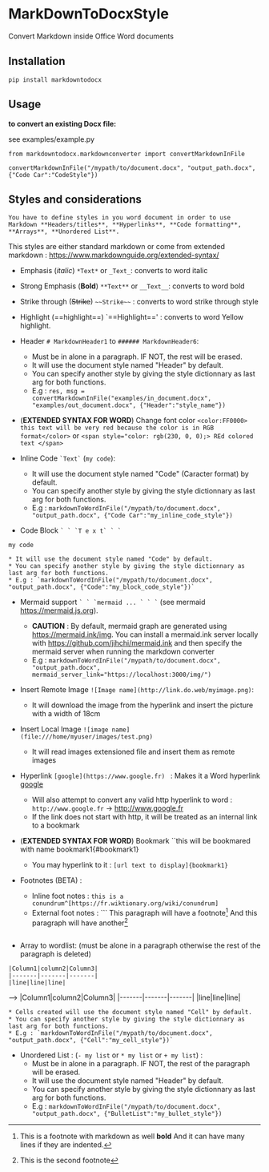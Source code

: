 # MarkDownToDocxStyle
Convert Markdown inside Office Word documents

## Installation

`pip install markdowntodocx`

## Usage



**to convert an existing Docx file:**

see examples/example.py

```
from markdowntodocx.markdownconverter import convertMarkdownInFile

convertMarkdownInFile("/mypath/to/document.docx", "output_path.docx", {"Code Car":"CodeStyle"})
```

## Styles and considerations
    You have to define styles in you word document in order to use Markdown **Headers/titles**, **Hyperlinks**, **Code formatting**, **Arrays**, **Unordered List**.

This styles are either standard markdown or come from extended markdown : https://www.markdownguide.org/extended-syntax/
    

* Emphasis (*italic*) `*Text*` or `_Text_`:  converts to word italic
* Strong Emphasis (**Bold**) `**Text**` or `__Text__`:  converts to word bold
* Strike through (~~Strike~~) `~~Strike~~` : converts to word strike through style
* Highlight (==highlight==) `==Highlight==' : converts to word Yellow highlight. 
* Header `# MarkdownHeader1` to `###### MarkdownHeader6`: 
    * Must be in alone in a paragraph. IF NOT, the rest will be erased. 
    * It will use the document style named "Header" by default. 
    * You can specify another style by giving the style dictionnary as last arg for both functions. 
    * E.g : `res, msg = convertMarkdownInFile("examples/in_document.docx", "examples/out_document.docx", {"Header":"style_name"})`
* (**EXTENDED SYNTAX FOR WORD**) Change font color `<color:FF0000> this text will be very red because the color is in RGB format</color>` or `<span style="color: rgb(230, 0, 0);> REd colored text </span>`
* Inline Code `` `Text` `` (`my code`):
    * It will use the document style named "Code" (Caracter format) by default. 
    * You can specify another style by giving the style dictionnary as last arg for both functions. 
    * E.g : `markdownToWordInFile("/mypath/to/document.docx", "output_path.docx", {"Code Car":"my_inline_code_style"})`
    
* Code Block ``` ` ` `T e x t` ` ` ``` 
```
my code
```

    * It will use the document style named "Code" by default. 
    * You can specify another style by giving the style dictionnary as last arg for both functions. 
    * E.g : `markdownToWordInFile("/mypath/to/document.docx", "output_path.docx", {"Code":"my_block_code_style"})`

* Mermaid support ``` ` ` `mermaid ... ` ` ` ``` (see mermaid https://mermaid.js.org).
    * __CAUTION__ : By default, mermaid graph are generated using https://mermaid.ink/img. You can install a mermaid.ink server locally with https://github.com/jihchi/mermaid.ink and then specify the mermaid server when running the markdown converter 
    * E.g : `markdownToWordInFile("/mypath/to/document.docx", "output_path.docx", mermaid_server_link="https://localhost:3000/img/")`


* Insert Remote Image ``![Image name](http://link.do.web/myimage.png)``:
    * It will download the image from the hyperlink and insert the picture with a width of 18cm

* Insert Local Image ``![image name](file:///home/myuser/images/test.png)``
    * It will read images extensioned file and insert them as remote images

* Hyperlink `` [google](https://www.google.fr)  `` : Makes it a Word hyperlink [google](https://www.google.fr)
    * Will also attempt to convert any valid http hyperlink to word : `http://www.google.fr` -> http://www.google.fr
    * If the link does not start with http, it will be treated as an internal link to a bookmark

* (**EXTENDED SYNTAX FOR WORD**) Bookmark ``this will be bookmared with name bookmark1{#bookmark1}
    * You may hyperlink to it : ``[url text to display]{bookmark1}``

* Footnotes (BETA) :
    * Inline foot notes : ``this is a conundrum^[https://fr.wiktionary.org/wiki/conundrum]``
    * External foot notes : ```
    This paragraph will have a footnote[^1]
    And this paragraph will have another[^2]
    [^1]: This is a footnote with markdown as well **bold**
        And it can have many lines if they are indented.
    [^2]: This is the second footnote
    ```

* Array to wordlist: (must be alone in a paragraph otherwise the rest  of the paragraph is deleted)
```
|Column1|column2|Column3|
|-------|-------|-------|
|line|line|line|
```
   --> 
|Column1|column2|Column3|
|-------|-------|-------|
|line|line|line|

    * Cells created will use the document style named "Cell" by default. 
    * You can specify another style by giving the style dictionnary as last arg for both functions. 
    * E.g : `markdownToWordInFile("/mypath/to/document.docx", "output_path.docx", {"Cell":"my_cell_style"})`

* Unordered List : (`- my list` or `* my list` or `+ my list`) : 
    * Must be in alone in a paragraph. IF NOT, the rest of the paragraph will be erased. 
    * It will use the document style named "Header" by default. 
    * You can specify another style by giving the style dictionnary as last arg for both functions. 
    * E.g : `markdownToWordInFile("/mypath/to/document.docx", "output_path.docx", {"BulletList":"my_bullet_style"})`
    
